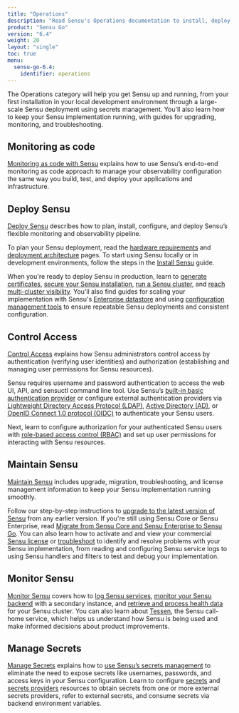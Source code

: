 ```yaml
---
title: "Operations"
description: "Read Sensu's Operations documentation to install, deploy, and operate Sensu, from local installation through a large-scale deployment with secrets management."
product: "Sensu Go"
version: "6.4"
weight: 20
layout: "single"
toc: true
menu:
  sensu-go-6.4:
    identifier: operations
---
```


The Operations category will help you get Sensu up and running, from your first installation in your local development environment through a large-scale Sensu deployment using secrets management.
You'll also learn how to keep your Sensu implementation running, with guides for upgrading, monitoring, and troubleshooting.

## Monitoring as code

[Monitoring as code with Sensu][31] explains how to use Sensu’s end-to-end monitoring as code approach to manage your observability configuration the same way you build, test, and deploy your applications and infrastructure.

## Deploy Sensu

[Deploy Sensu][1] describes how to plan, install, configure, and deploy Sensu’s flexible monitoring and observability pipeline.

To plan your Sensu deployment, read the [hardware requirements][6] and [deployment architecture][7] pages.
To start using Sensu locally or in development environments, follow the steps in the [Install Sensu][8] guide.

When you're ready to deploy Sensu in production, learn to [generate certificates][9], [secure your Sensu installation][10], [run a Sensu cluster][11], and [reach multi-cluster visibility][12].
You'll also find guides for scaling your implementation with Sensu's [Enterprise datastore][13] and using [configuration management tools][14] to ensure repeatable Sensu deployments and consistent configuration.

## Control Access

[Control Access][2] explains how Sensu administrators control access by authentication (verifying user identities) and authorization (establishing and managing user permissions for Sensu resources).

Sensu requires username and password authentication to access the web UI, API, and sensuctl command line tool.
Use Sensu’s [built-in basic authentication provider][15] or configure external authentication providers via [Lightweight Directory Access Protocol (LDAP)][16], [Active Directory (AD)][17], or [OpenID Connect 1.0 protocol (OIDC)][18] to authenticate your Sensu users.

Next, learn to configure authorization for your authenticated Sensu users with [role-based access control (RBAC)][19] and set up user permissions for interacting with Sensu resources.

## Maintain Sensu

[Maintain Sensu][3] includes upgrade, migration, troubleshooting, and license management information to keep your Sensu implementation running smoothly.

Follow our step-by-step instructions to [upgrade to the latest version of Sensu][20] from any earlier version.
If you're still using Sensu Core or Sensu Enterprise, read [Migrate from Sensu Core and Sensu Enterprise to Sensu Go][21].
You can also learn how to activate and and view your commercial [Sensu license][23] or [troubleshoot][22] to identify and resolve problems with your Sensu implementation, from reading and configuring Sensu service logs to using Sensu handlers and filters to test and debug your implementation.

## Monitor Sensu

[Monitor Sensu][4] covers how to [log Sensu services][24], [monitor your Sensu backend][25] with a secondary instance, and [retrieve and process health data][26] for your Sensu cluster.
You can also learn about [Tessen][27], the Sensu call-home service, which helps us understand how Sensu is being used and make informed decisions about product improvements.

## Manage Secrets

[Manage Secrets][5] explains how to [use Sensu’s secrets management][28] to eliminate the need to expose secrets like usernames, passwords, and access keys in your Sensu configuration.
Learn to configure [secrets][29] and [secrets providers][30] resources to obtain secrets from one or more external secrets providers, refer to external secrets, and consume secrets via backend environment variables.


[1]: deploy-sensu/
[2]: control-access/
[3]: maintain-sensu/
[4]: monitor-sensu/
[5]: manage-secrets/
[6]: deploy-sensu/hardware-requirements/
[7]: deploy-sensu/deployment-architecture/
[8]: deploy-sensu/install-sensu/
[9]: deploy-sensu/generate-certificates/
[10]: deploy-sensu/secure-sensu/
[11]: deploy-sensu/cluster-sensu/
[12]: deploy-sensu/use-federation/
[13]: deploy-sensu/scale-event-storage/
[14]: deploy-sensu/configuration-management/
[15]: control-access/#use-built-in-basic-authentication
[16]: control-access/ldap-auth/
[17]: control-access/ad-auth/
[18]: control-access/oidc-auth/
[19]: control-access/create-read-only-user/
[20]: maintain-sensu/upgrade/
[21]: maintain-sensu/migrate/
[22]: maintain-sensu/troubleshoot/
[23]: maintain-sensu/license/
[24]: monitor-sensu/log-sensu-systemd/
[25]: monitor-sensu/monitor-sensu-with-sensu/
[26]: monitor-sensu/health/
[27]: monitor-sensu/tessen/
[28]: manage-secrets/secrets-management/
[29]: manage-secrets/secrets/
[30]: manage-secrets/secrets-providers/
[31]: monitoring-as-code/
